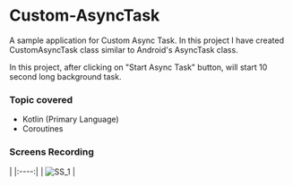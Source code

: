 # Custom-AsyncTask

A sample application for Custom Async Task. In this project I have created CustomAsyncTask class similar to Android's AsyncTask class.

In this project, after clicking on "Start Async Task" button, will start 10 second long background task.

### Topic covered
- Kotlin (Primary Language)
- Coroutines

### Screens Recording
|
|:----:|
| <img alt="SS_1" src="https://github.com/meetkparmar/Custom-AsyncTask/blob/main/demo/CustomAsyncTask%20Demo.mp4"> |
